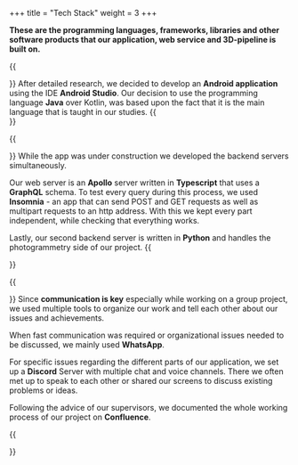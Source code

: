+++
title = "Tech Stack"
weight = 3
+++

**These are the programming languages, frameworks, libraries and other software products that our application, web service and 3D-pipeline is built on.**

{{<section title="Client">}}
After detailed research, we decided to develop an **Android application** using the IDE **Android Studio**. Our decision to use the programming language **Java** over Kotlin, was based upon the fact that it is the main language that is taught in our studies.
{{</section>}}

{{<section title="Backend">}}
While the app was under construction we developed the backend servers simultaneously. 

Our web server is an **Apollo** server written in **Typescript** that uses a **GraphQL** schema. To test every query during this process, we used **Insomnia** - an app that can send POST and GET requests as well as multipart requests to an http address. With this we kept every part independent, while checking that everything works. 

Lastly, our second backend server is written in **Python** and handles the photogrammetry side of our project.
{{</section>}}

{{<section title="Communication">}}
Since **communication is key** especially while working on a group project, we used multiple tools to organize our work and tell each other about our issues and achievements. 

When fast communication was required or organizational issues needed to be discussed, we mainly used **WhatsApp**. 

For specific issues regarding the different parts of our application, we set up a **Discord** Server with multiple chat and voice channels. There we often met up to speak to each other or shared our screens to discuss existing problems or ideas. 

Following the advice of our supervisors, we documented the whole working process of our project on **Confluence**. 

{{</section>}}
